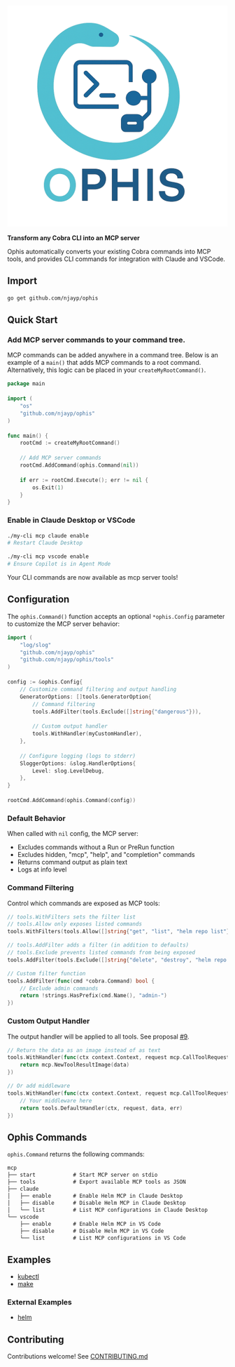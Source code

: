 ![Project Logo](./logo.png)

**Transform any Cobra CLI into an MCP server**

Ophis automatically converts your existing Cobra commands into MCP tools, and provides CLI commands for integration with Claude and VSCode.

## Import

```bash
go get github.com/njayp/ophis
```

## Quick Start

### Add MCP server commands to your command tree.

MCP commands can be added anywhere in a command tree. Below is an example of a `main()` that adds MCP commands to a root command. Alternatively, this logic can be placed in your `createMyRootCommand()`.

```go
package main

import (
    "os"
    "github.com/njayp/ophis"
)

func main() {
    rootCmd := createMyRootCommand()
    
    // Add MCP server commands
    rootCmd.AddCommand(ophis.Command(nil))
    
    if err := rootCmd.Execute(); err != nil {
        os.Exit(1)
    }
}
```

### Enable in Claude Desktop or VSCode

```bash
./my-cli mcp claude enable
# Restart Claude Desktop
```

```bash
./my-cli mcp vscode enable
# Ensure Copilot is in Agent Mode
```

Your CLI commands are now available as mcp server tools!

## Configuration

The `ophis.Command()` function accepts an optional `*ophis.Config` parameter to customize the MCP server behavior:

```go
import (
    "log/slog"
    "github.com/njayp/ophis"
    "github.com/njayp/ophis/tools"
)

config := &ophis.Config{
    // Customize command filtering and output handling
    GeneratorOptions: []tools.GeneratorOption{
        // Command filtering
        tools.AddFilter(tools.Exclude([]string{"dangerous"})),
        
        // Custom output handler
        tools.WithHandler(myCustomHandler),
    },
    
    // Configure logging (logs to stderr)
    SloggerOptions: &slog.HandlerOptions{
        Level: slog.LevelDebug,
    },
}

rootCmd.AddCommand(ophis.Command(config))
```

### Default Behavior

When called with `nil` config, the MCP server:
- Excludes commands without a Run or PreRun function
- Excludes hidden, "mcp", "help", and "completion" commands
- Returns command output as plain text
- Logs at info level

### Command Filtering

Control which commands are exposed as MCP tools:

```go
// tools.WithFilters sets the filter list
// tools.Allow only exposes listed commands
tools.WithFilters(tools.Allow([]string{"get", "list", "helm repo list"}))
```

```go
// tools.AddFilter adds a filter (in addition to defaults)
// tools.Exclude prevents listed commands from being exposed
tools.AddFilter(tools.Exclude([]string{"delete", "destroy", "helm repo remove"}))
```

```go
// Custom filter function
tools.AddFilter(func(cmd *cobra.Command) bool {
    // Exclude admin commands
    return !strings.HasPrefix(cmd.Name(), "admin-")
})
```

### Custom Output Handler

The output handler will be applied to all tools. See proposal [#9](https://github.com/njayp/ophis/issues/9).

```go
// Return the data as an image instead of as text
tools.WithHandler(func(ctx context.Context, request mcp.CallToolRequest, data []byte, err error) *mcp.CallToolResult {
    return mcp.NewToolResultImage(data)
})
```

```go
// Or add middleware
tools.WithHandler(func(ctx context.Context, request mcp.CallToolRequest, data []byte, err error) *mcp.CallToolResult {
    // Your middleware here
    return tools.DefaultHandler(ctx, request, data, err)
})
```

## Ophis Commands

`ophis.Command` returns the following commands:

```
mcp
├── start            # Start MCP server on stdio
├── tools            # Export available MCP tools as JSON
├── claude
│   ├── enable       # Enable Helm MCP in Claude Desktop
│   ├── disable      # Disable Helm MCP in Claude Desktop
│   └── list         # List MCP configurations in Claude Desktop
└── vscode
    ├── enable       # Enable Helm MCP in VS Code
    ├── disable      # Disable Helm MCP in VS Code
    └── list         # List MCP configurations in VS Code
```

## Examples

- [kubectl](./examples/kubectl/main.go)
- [make](./examples/make/)

### External Examples

- [helm](https://github.com/njayp/helm)

## Contributing

Contributions welcome! See [CONTRIBUTING.md](CONTRIBUTING.md)